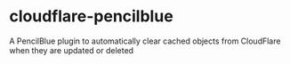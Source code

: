 # cloudflare-pencilblue
A PencilBlue plugin to automatically clear cached objects from CloudFlare when they are updated or deleted
